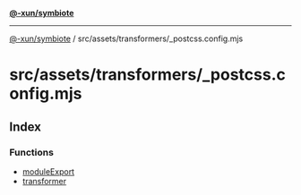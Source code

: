 [**@-xun/symbiote**](../../../../README.md)

***

[@-xun/symbiote](../../../../README.md) / src/assets/transformers/\_postcss.config.mjs

# src/assets/transformers/\_postcss.config.mjs

## Index

### Functions

- [moduleExport](functions/moduleExport.md)
- [transformer](functions/transformer.md)
